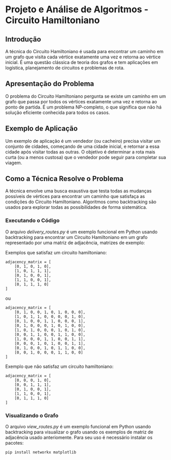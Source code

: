 # Projeto e Análise de Algoritmos - Circuito Hamiltoniano

## Introdução

A técnica do Circuito Hamiltoniano é usada para encontrar um caminho em um grafo que visita cada vértice exatamente uma vez e retorna ao vértice inicial. É uma questão clássica de teoria dos grafos e tem aplicações em logística, planejamento de circuitos e problemas de rota.

## Apresentação do Problema

O problema do Circuito Hamiltoniano pergunta se existe um caminho em um grafo que passa por todos os vértices exatamente uma vez e retorna ao ponto de partida. É um problema NP-completo, o que significa que não há solução eficiente conhecida para todos os casos.

## Exemplo de Aplicação

Um exemplo de aplicação é um vendedor (ou cacheiro) precisa visitar um conjunto de cidades, começando de uma cidade inicial, e retornar a essa cidade após visitar todas as outras. O objetivo é determinar a rota mais curta (ou a menos custosa) que o vendedor pode seguir para completar sua viagem.

## Como a Técnica Resolve o Problema

A técnica envolve uma busca exaustiva que testa todas as mudanças possíveis de vértices para encontrar um caminho que satisfaça as condições do Circuito Hamiltoniano. Algoritmos como backtracking são usados para explorar todas as possibilidades de forma sistemática.

### Executando o Código

O arquivo *delivery_routes.py* é um exemplo funcional em Python usando backtracking para encontrar um Circuito Hamiltoniano em um grafo representado por uma matriz de adjacência, matrizes de exemplo:

Exemplos que satisfaz um circuito hamiltoniano:

```
adjacency_matrix = [
    [0, 1, 0, 1, 0],
    [1, 0, 1, 1, 1],
    [0, 1, 0, 0, 1],
    [1, 1, 0, 0, 1],
    [0, 1, 1, 1, 0]
]
```
ou
```
adjacency_matrix = [
    [0, 1, 0, 0, 1, 0, 1, 0, 0, 0],
    [1, 0, 1, 1, 0, 0, 0, 0, 1, 0],
    [0, 1, 0, 0, 1, 1, 0, 0, 0, 1],
    [0, 1, 0, 0, 0, 1, 0, 1, 0, 0],
    [1, 0, 1, 0, 0, 0, 1, 0, 1, 0],
    [0, 0, 1, 1, 0, 0, 1, 1, 0, 0],
    [1, 0, 0, 0, 1, 1, 0, 0, 1, 1],
    [0, 0, 0, 1, 0, 1, 0, 0, 1, 1],
    [0, 1, 0, 0, 1, 0, 1, 1, 0, 0],
    [0, 0, 1, 0, 0, 0, 1, 1, 0, 0]
]
```

Exemplo que não satisfaz um circuito hamiltoniano:

```
adjacency_matrix = [
    [0, 0, 0, 1, 0],
    [0, 0, 1, 1, 1],
    [0, 1, 0, 0, 1],
    [1, 1, 0, 0, 1],
    [0, 1, 1, 1, 0]
]
```

### Visualizando o Grafo

O arquivo *view_routes.py* é um exemplo funcional em Python usando backtracking para visualizar o grafo usando os exemplos de matriz de adjacência usado anteriomente. Para seu uso é necessário instalar os pacotes:

```
pip install networkx matplotlib
```